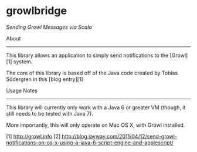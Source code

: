 <h1>growlbridge</h1>

*Sending Growl Messages via Scala*

About
_____
This library allows an application to simply send notifications to the [Growl][1] system.

The core of this library is based off of the Java code created by Tobias 
Södergren in this [blog entry][1] 

Usage Notes
___________

This library will currently only work with a Java 6 or greater VM 
(though, it still needs to be tested with Java 7).

More importantly, this will only operate on Mac OS X, with Growl installed. 

[1] http://growl.info
[2] http://blog.jayway.com/2011/04/12/send-growl-notifications-on-os-x-using-a-java-6-script-engine-and-applescript/

